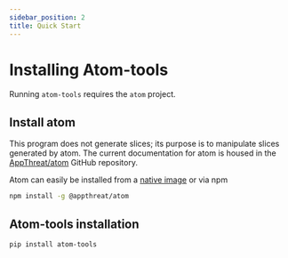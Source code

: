 ```yaml
---
sidebar_position: 2
title: Quick Start
---
```


# Installing Atom-tools

Running `atom-tools` requires the `atom` project.

## Install atom

This program does not generate slices; its purpose is to manipulate slices generated by atom. The
current documentation for atom is housed in
the [AppThreat/atom](https://github.com/AppThreat/atom?tab=readme-ov-file) GitHub repository.

Atom can easily be installed from
a [native image](https://github.com/AppThreat/atom#atom-native-image) or via
npm 
```bash
npm install -g @appthreat/atom
```

## Atom-tools installation

```bash
pip install atom-tools
```

